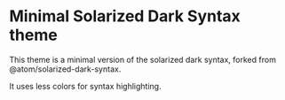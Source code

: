 # Minimal Solarized Dark Syntax theme

This theme is a minimal version of the solarized dark syntax, forked from @atom/solarized-dark-syntax.

It uses less colors for syntax highlighting.